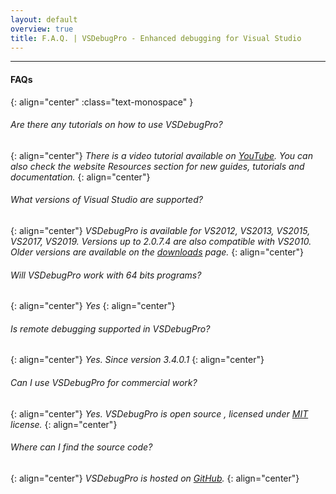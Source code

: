 ```yaml
---
layout: default
overview: true
title: F.A.Q. | VSDebugPro - Enhanced debugging for Visual Studio
---
```


---
#### __FAQs__
{: align="center" :class="text-monospace" }

###### *Are there any tutorials on how to use VSDebugPro?*
{: align="center"}
*There is a video tutorial available on [YouTube](https://youtu.be/u7JfatQdGs0). You can also check the website Resources section for new guides, tutorials and documentation.*
{: align="center"}

###### *What versions of Visual Studio are supported?*
{: align="center"}
*VSDebugPro is available for VS2012, VS2013, VS2015, VS2017, VS2019. Versions up to 2.0.7.4 are also compatible with VS2010.
Older versions are available on the [downloads](/pages/downloads.html) page.*
{: align="center"}

###### *Will VSDebugPro work with 64 bits programs?*
{: align="center"}
*Yes*
{: align="center"}

###### *Is remote debugging supported in VSDebugPro?*
{: align="center"}
*Yes. Since version 3.4.0.1*
{: align="center"}

###### *Can I use VSDebugPro for commercial work?*
{: align="center"}
*Yes. VSDebugPro is open source , licensed under [MIT](https://github.com/ovidiuvio/VSDebugPro/blob/master/LICENSE.md) license.*
{: align="center"}

###### *Where can I find the source code?*
{: align="center"}
*VSDebugPro is hosted on [GitHub](https://github.com/ovidiuvio/VSDebugPro).*
{: align="center"}

